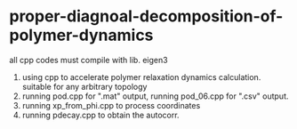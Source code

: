 # proper-diagnoal-decomposition-of-polymer-dynamics
all cpp codes must compile with lib. eigen3
1. using cpp to accelerate polymer relaxation dynamics calculation. suitable for any arbitrary topology
2. running pod.cpp for ".mat" output, running pod_06.cpp for ".csv" output. 
3. running xp_from_phi.cpp to process coordinates
4. running pdecay.cpp to obtain the autocorr.
